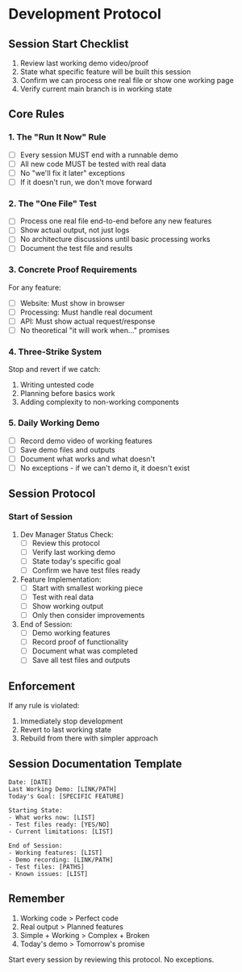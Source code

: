# Development Protocol

## Session Start Checklist
1. Review last working demo video/proof
2. State what specific feature will be built this session
3. Confirm we can process one real file or show one working page
4. Verify current main branch is in working state

## Core Rules

### 1. The "Run It Now" Rule
- [ ] Every session MUST end with a runnable demo
- [ ] All new code MUST be tested with real data
- [ ] No "we'll fix it later" exceptions
- [ ] If it doesn't run, we don't move forward

### 2. The "One File" Test
- [ ] Process one real file end-to-end before any new features
- [ ] Show actual output, not just logs
- [ ] No architecture discussions until basic processing works
- [ ] Document the test file and results

### 3. Concrete Proof Requirements
For any feature:
- [ ] Website: Must show in browser
- [ ] Processing: Must handle real document
- [ ] API: Must show actual request/response
- [ ] No theoretical "it will work when..." promises

### 4. Three-Strike System
Stop and revert if we catch:
1. Writing untested code
2. Planning before basics work
3. Adding complexity to non-working components

### 5. Daily Working Demo
- [ ] Record demo video of working features
- [ ] Save demo files and outputs
- [ ] Document what works and what doesn't
- [ ] No exceptions - if we can't demo it, it doesn't exist

## Session Protocol

### Start of Session
1. Dev Manager Status Check:
   - [ ] Review this protocol
   - [ ] Verify last working demo
   - [ ] State today's specific goal
   - [ ] Confirm we have test files ready

2. Feature Implementation:
   - [ ] Start with smallest working piece
   - [ ] Test with real data
   - [ ] Show working output
   - [ ] Only then consider improvements

3. End of Session:
   - [ ] Demo working features
   - [ ] Record proof of functionality
   - [ ] Document what was completed
   - [ ] Save all test files and outputs

## Enforcement

If any rule is violated:
1. Immediately stop development
2. Revert to last working state
3. Rebuild from there with simpler approach

## Session Documentation Template

```
Date: [DATE]
Last Working Demo: [LINK/PATH]
Today's Goal: [SPECIFIC FEATURE]

Starting State:
- What works now: [LIST]
- Test files ready: [YES/NO]
- Current limitations: [LIST]

End of Session:
- Working features: [LIST]
- Demo recording: [LINK/PATH]
- Test files: [PATHS]
- Known issues: [LIST]
```

## Remember

1. Working code > Perfect code
2. Real output > Planned features
3. Simple + Working > Complex + Broken
4. Today's demo > Tomorrow's promise

Start every session by reviewing this protocol. No exceptions.
